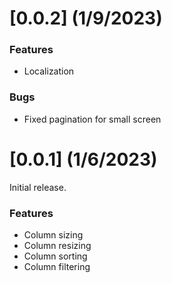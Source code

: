 # [0.0.2] (1/9/2023)

### Features

* Localization

### Bugs

* Fixed pagination for small screen

# [0.0.1] (1/6/2023)

Initial release.

### Features

* Column sizing
* Column resizing
* Column sorting
* Column filtering
